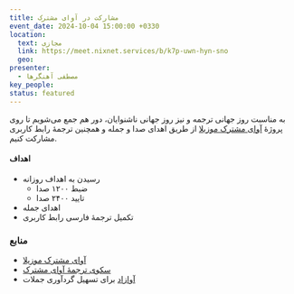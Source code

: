 ```yaml
---
title: مشارکت در آوای مشترک
event_date: 2024-10-04 15:00:00 +0330
location:
  text: مجازی
  link: https://meet.nixnet.services/b/k7p-uwn-hyn-sno
  geo:
presenter:
  - مصطفی آهنگرها
key_people:
status: featured
---
```


به مناسبت روز جهانی ترجمه و نیز روز جهانی ناشنوایان،
دور هم جمع می‌شویم تا روی پروژهٔ
[آوای مشترک موزیلا](https://commonvoice.mozilla.org/fa)
از طریق اهدای صدا و جمله و همچنین ترجمهٔ رابط کاربری مشارکت کنیم.

#### اهداف
- رسیدن به اهداف روزانه
  - ضبط ۱۲۰۰ صدا
  - تایید ۲۴۰۰ صدا
- اهدای جمله
- تکمیل ترجمهٔ فارسی رابط کاربری


### منابع
- [آوای مشترک موزیلا](https://commonvoice.mozilla.org/fa)
- [سکوی ترجمهٔ آوای مشترک](https://pontoon.mozilla.org/projects/common-voice/)
- [آوازاد](http://ahangarha.frama.io/avazad) برای تسهیل گردآوری جملات

